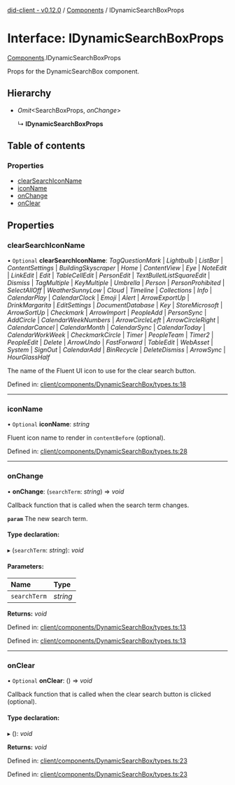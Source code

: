 [did-client - v0.12.0](../README.md) / [Components](../modules/components.md) / IDynamicSearchBoxProps

# Interface: IDynamicSearchBoxProps

[Components](../modules/components.md).IDynamicSearchBoxProps

Props for the DynamicSearchBox component.

## Hierarchy

* *Omit*<SearchBoxProps, *onChange*\>

  ↳ **IDynamicSearchBoxProps**

## Table of contents

### Properties

- [clearSearchIconName](components.idynamicsearchboxprops.md#clearsearchiconname)
- [iconName](components.idynamicsearchboxprops.md#iconname)
- [onChange](components.idynamicsearchboxprops.md#onchange)
- [onClear](components.idynamicsearchboxprops.md#onclear)

## Properties

### clearSearchIconName

• `Optional` **clearSearchIconName**: *TagQuestionMark* \| *Lightbulb* \| *ListBar* \| *ContentSettings* \| *BuildingSkyscraper* \| *Home* \| *ContentView* \| *Eye* \| *NoteEdit* \| *LinkEdit* \| *Edit* \| *TableCellEdit* \| *PersonEdit* \| *TextBulletListSquareEdit* \| *Dismiss* \| *TagMultiple* \| *KeyMultiple* \| *Umbrella* \| *Person* \| *PersonProhibited* \| *SelectAllOff* \| *WeatherSunnyLow* \| *Cloud* \| *Timeline* \| *Collections* \| *Info* \| *CalendarPlay* \| *CalendarClock* \| *Emoji* \| *Alert* \| *ArrowExportUp* \| *DrinkMargarita* \| *EditSettings* \| *DocumentDatabase* \| *Key* \| *StoreMicrosoft* \| *ArrowSortUp* \| *Checkmark* \| *ArrowImport* \| *PeopleAdd* \| *PersonSync* \| *AddCircle* \| *CalendarWeekNumbers* \| *ArrowCircleLeft* \| *ArrowCircleRight* \| *CalendarCancel* \| *CalendarMonth* \| *CalendarSync* \| *CalendarToday* \| *CalendarWorkWeek* \| *CheckmarkCircle* \| *Timer* \| *PeopleTeam* \| *Timer2* \| *PeopleEdit* \| *Delete* \| *ArrowUndo* \| *FastForward* \| *TableEdit* \| *WebAsset* \| *System* \| *SignOut* \| *CalendarAdd* \| *BinRecycle* \| *DeleteDismiss* \| *ArrowSync* \| *HourGlassHalf*

The name of the Fluent UI icon to use for the clear search button.

Defined in: [client/components/DynamicSearchBox/types.ts:18](https://github.com/Puzzlepart/did/blob/dev/client/components/DynamicSearchBox/types.ts#L18)

___

### iconName

• `Optional` **iconName**: *string*

Fluent icon name to render in `contentBefore` (optional).

Defined in: [client/components/DynamicSearchBox/types.ts:28](https://github.com/Puzzlepart/did/blob/dev/client/components/DynamicSearchBox/types.ts#L28)

___

### onChange

• **onChange**: (`searchTerm`: *string*) => *void*

Callback function that is called when the search term changes.

**`param`** The new search term.

#### Type declaration:

▸ (`searchTerm`: *string*): *void*

#### Parameters:

Name | Type |
:------ | :------ |
`searchTerm` | *string* |

**Returns:** *void*

Defined in: [client/components/DynamicSearchBox/types.ts:13](https://github.com/Puzzlepart/did/blob/dev/client/components/DynamicSearchBox/types.ts#L13)

Defined in: [client/components/DynamicSearchBox/types.ts:13](https://github.com/Puzzlepart/did/blob/dev/client/components/DynamicSearchBox/types.ts#L13)

___

### onClear

• `Optional` **onClear**: () => *void*

Callback function that is called when the clear search button is clicked (optional).

#### Type declaration:

▸ (): *void*

**Returns:** *void*

Defined in: [client/components/DynamicSearchBox/types.ts:23](https://github.com/Puzzlepart/did/blob/dev/client/components/DynamicSearchBox/types.ts#L23)

Defined in: [client/components/DynamicSearchBox/types.ts:23](https://github.com/Puzzlepart/did/blob/dev/client/components/DynamicSearchBox/types.ts#L23)
